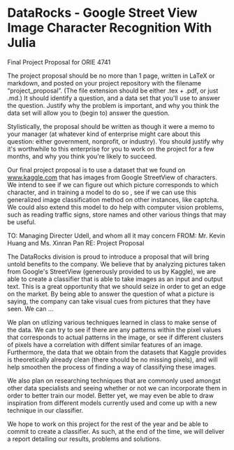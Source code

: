 # DataRocks - Google Street View Image Character Recognition With Julia
Final Project Proposal for ORIE 4741

The project proposal should be no more than 1 page, written in LaTeX or markdown, and posted on your project repository with the filename “project_proposal”. (The file extension should be either .tex + .pdf, or just .md.) It should identify a question, and a data set that you'll use to answer the question. Justify why the problem is important, and why you think the data set will allow you to (begin to) answer the question.

Stylistically, the proposal should be written as though it were a memo to your manager (at whatever kind of enterprise might care about this question: either government, nonprofit, or industry). You should justify why it's worthwhile to this enterprise for you to work on the project for a few months, and why you think you're likely to succeed.

Our final project proposal is to use a dataset that we found on www.kaggle.com that has images from Google StreetView of characters. We intend to see if we can figure out which picture corresponds to which character, and in training a model to do so , see if we can use this generalized image classification method on other instances, like captcha. We could also extend this model to do help with computer vision problems, such as reading traffic signs, store names and other various things that may be useful. 

TO: Managing Directer Udell, and whom all it may concern
FROM: Mr. Kevin Huang and Ms. Xinran Pan
RE: Project Proposal

  The DataRocks division is proud to introduce a proposal that will bring untold benefits to the company. We believe that by analyzing pictures taken from Google's StreetView (generously provided to us by Kaggle), we are able to create a classifier that is able to take images as an input and output text. This is a great opportunity that we should seize in order to get an edge on the market. By being able to answer the question of what a picture is saying, the company can take visual cues from pictures that they have seen. We can ...
  
  We plan on utlizing various techniques learned in class to make sense of the data. We can try to see if there are any patterns within the pixel values that corresponds to actual patterns in the image, or see if different clusters of pixels have a correlation with diffent similar features of an image. Furthermore, the data that we obtain from the datasets that Kaggle provides is theoretically already clean (there should be no missing pixels), and will help smoothen the process of finding a way of classifying these images.
  
  We also plan on researching techniques that are commonly used amongst other data specialists and seeing whether or not we can incorporate them in order to better train our model. Better yet, we may even be able to draw inspiration from different models currently used and come up with a new technique in our classifier.
  
  We hope to work on this project for the rest of the year and be able to commit to create a classifier. As such, at the end of the time, we will deliver a report detailing our results, problems and solutions. 

